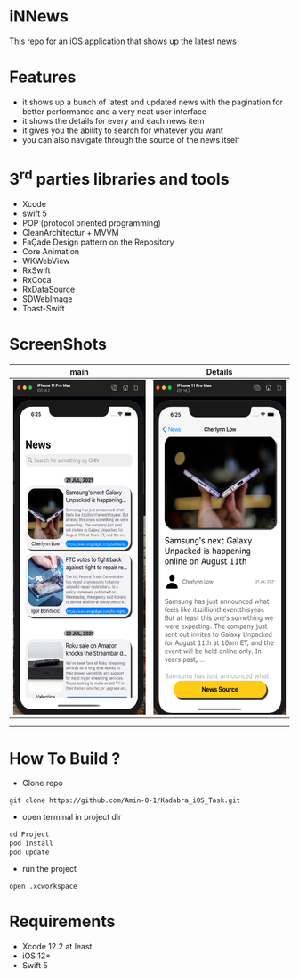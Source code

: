 # iNNews
This repo for an iOS application that shows up the latest news


# Features
* it shows up a bunch of latest and updated news with the pagination for better performance and a very neat user interface
* it shows the details for every and each news item 
* it gives you the ability to search for whatever you want
* you can also navigate through the source of the news itself

# 3<sup>rd</sup> parties libraries and tools
* Xcode 
* swift 5
* POP (protocol oriented programming)
* CleanArchitectur + MVVM
* FaÇade Design pattern on the Repository 
* Core Animation
* WKWebView
* RxSwift
* RxCoca
* RxDataSource
* SDWebImage
* Toast-Swift

# ScreenShots
main | Details
---  | ---
<img src="KNews/images/1.png" width="250" height="600">  | <img src="KNews/images/2.png" width="250" height="600"> 


***

# How To Build ?
* Clone repo
```
git clone https://github.com/Amin-0-1/Kadabra_iOS_Task.git
```
* open terminal in project dir
```
cd Project
pod install
pod update
```
* run the project
```
open .xcworkspace
```
# Requirements
* Xcode 12.2 at least
* iOS 12+
* Swift 5

